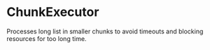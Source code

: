 # ChunkExecutor
Processes long list in smaller chunks to avoid timeouts and blocking resources for too long time.
